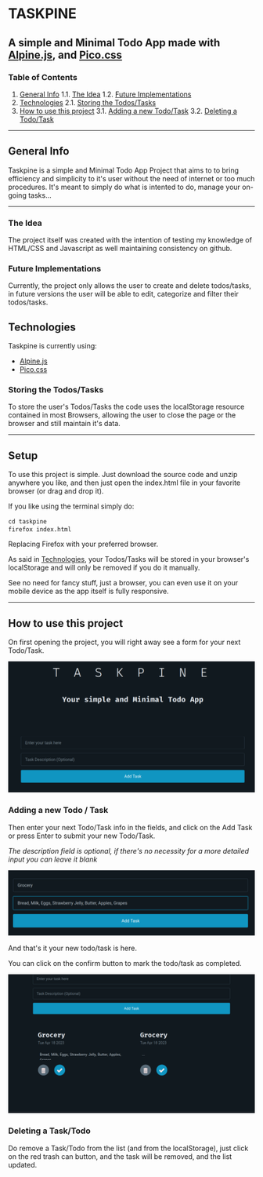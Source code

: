 # TASKPINE

## A simple and Minimal Todo App made with [Alpine.js](https://Alpinejs.dev), and [Pico.css](https://picocss.com)

### Table of Contents

1. [General Info](#general-info)
1.1. [The Idea](#the-idea)
1.2. [Future Implementations](#future-implementations)
2. [Technologies](#technologies)
2.1.  [Storing the Todos/Tasks](#storing-the-todostasks)
3. [How to use this project](#how-to-use-this-project)
3.1.  [Adding a new Todo/Task](#adding-a-new-todo--task)
3.2.  [Deleting a Todo/Task](#deleting-a-tasktodo)

----------

## General Info

Taskpine is a simple and Minimal Todo App Project that aims to to bring efficiency and simplicity to it's user without the need of internet or too much procedures.
It's meant to simply do what is intented to do, manage your on-going tasks...

----------

### The Idea

The project itself was created with the intention of testing my knowledge of HTML/CSS and Javascript as well maintaining consistency on github.

### Future Implementations

Currently, the project only allows the user to create and delete todos/tasks, in future versions the user will be able to edit, categorize and filter their todos/tasks.

## Technologies

Taskpine is currently using:

* [Alpine.js](https://Alpine.js.dev)
* [Pico.css](https://picocss.com)

### Storing the Todos/Tasks

To store the user's Todos/Tasks the code uses the localStorage resource contained in most Browsers, allowing the user to close the page or the browser and still maintain it's data.

----------

## Setup

To use this project is simple.
Just download the source code and unzip anywhere you like, and then just open the index.html file in your favorite browser (or drag and drop it).

If you like using the terminal simply do:

```console
cd taskpine
firefox index.html
```

Replacing Firefox with your preferred browser.

As said in [Technologies](#technologies), your Todos/Tasks will be stored in your browser's localStorage and will only be removed if you do it manually.

See no need for fancy stuff, just a browser, you can even use it on your mobile device as the app itself is fully responsive.

----------

## How to use this project

On first opening the project, you will right away see a form for your next Todo/Task.

![Starting point](./md.imgs/main.png)

### Adding a new Todo / Task

Then enter your next Todo/Task info in the fields, and click on the Add Task or press Enter to submit your new Todo/Task.

*The description field is optional, if there's no necessity for a more detailed input you can leave it blank*

![Input-space](./md.imgs/input.png)

And that's it your new todo/task is here.

You can click on the confirm button to mark the todo/task as completed.

![Tasks](./md.imgs/tasks.png)

### Deleting a Task/Todo

Do remove a Task/Todo from the list (and from the localStorage), just click on the red trash can button, and the task will be removed, and the list updated.
